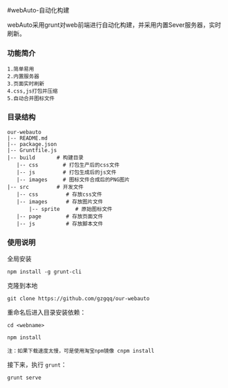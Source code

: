 #webAuto-自动化构建

webAuto采用grunt对web前端进行自动化构建，并采用内置Sever服务器，实时刷新。

### 功能简介

```
1.简单易用
2.内置服务器
3.页面实时刷新
4.css,js打包并压缩
5.自动合并图标文件
```

### 目录结构

```
our-webauto
|-- README.md
|-- package.json
|-- Gruntfile.js
|-- build       # 构建目录
   |-- css        # 打包生产后的css文件
   |-- js         # 打包生成后的js文件
   |-- images     # 图标文件合成后的PNG图片
|-- src         # 开发文件
   |-- css         # 存放css文件
   |-- images      # 存放图片文件
       |-- sprite     # 原始图标文件
   |-- page        # 存放页面文件
   |-- js          # 存放脚本文件

```

### 使用说明

全局安装
```
npm install -g grunt-cli
```

克隆到本地
```
git clone https://github.com/gzgqq/our-webauto
```
重命名后进入目录安装依赖：

```
cd <webname>

npm install

注：如果下载速度太慢，可是使用淘宝npm镜像 cnpm install
```

接下来，执行 `grunt`：

```
grunt serve
```